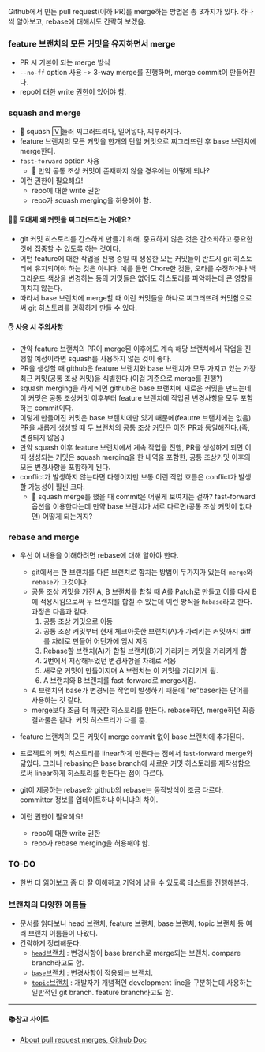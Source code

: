 Github에서 만든 pull request(이하 PR)를 merge하는 방법은 총 3가지가 있다. 하나씩 알아보고, rebase에 대해서도 간략히 보겠음.

### <b>feature 브랜치의 모든 커밋을 유지하면서 merge</b>
- PR 시 기본이 되는 merge 방식
- `--no-ff` option 사용 -> 3-way merge를 진행하며, merge commit이 만들어진다.
- repo에 대한 write 권한이 있어야 함.

### <b>squash and merge</b>
- 📒 squash 🅅눌러 찌그러뜨리다, 밀어넣다, 찌부러지다.
- feature 브랜치의 모든 커밋을 한개의 단일 커밋으로 찌그러뜨린 후 base 브랜치에 merge한다.
- `fast-forward` option 사용
    - 🤔 만약 공통 조상 커밋이 존재하지 않을 경우에는 어떻게 되나?
- 이런 권한이 필요해요!
    - repo에 대한 write 권한
    - repo가 squash merging을 허용해야 함.
#### <b>🤷‍♀️ 도대체 왜 커밋을 찌그러뜨리는 거에요?</b> 
- git 커밋 히스토리를 간소하게 만들기 위해. 중요하지 않은 것은 간소화하고 중요한 것에 집중할 수 있도록 하는 것이다.
- 어떤 feature에 대한 작업을 진행 중일 때 생성한 모든 커밋들이 반드시 git 히스토리에 유지되어야 하는 것은 아니다. 예를 들면 Chore한 것들, 오타를 수정하거나 백그라운드 색상을 변경하는 등의 커밋들은 없어도 히스토리를 파악하는데 큰 영향을 미치지 않는다.
- 따라서 base 브랜치에 merge할 때 이런 커밋들을 하나로 찌그러뜨려 커밋함으로써 git 히스토리를 명확하게 만들 수 있다.
#### <b>✋ 사용 시 주의사항</b> 
- 만약 feature 브랜치의 PR이 merge된 이후에도 계속 해당 브랜치에서 작업을 진행할 예정이라면 squash를 사용하지 않는 것이 좋다.
- PR을 생성할 때 github은 feature 브랜치와 base 브랜치가 모두 가지고 있는 가장 최근 커밋(공통 조상 커밋)을 식별한다.(이걸 기준으로 merge를 진행?)
- squash merging을 하게 되면 github은 base 브랜치에 새로운 커밋을 만드는데 이 커밋은 공통 조상커밋 이후부터 feature 브랜치에 작업된 변경사항을 모두 포함하는 commit이다. 
- 이렇게 만들어진 커밋은 base 브랜치에만 있기 때문에(feautre 브랜치에는 없음) PR을 새롭게 생성할 때 두 브랜치의 공통 조상 커밋은 이전 PR과 동일해진다.(즉, 변경되지 않음.)
- 만약 squash 이후 feature 브랜치에서 계속 작업을 진행, PR을 생성하게 되면 이때 생성되는 커밋은 squash merging을 한 내역을 포함한, 공통 조상커밋 이후의 모든 변경사항을 포함하게 된다.
- conflict가 발생하지 않는다면 다행이지만 보통 이런 작업 흐름은 conflict가 발생할 가능성이 훨씬 크다.
    - 🤔 squash merge를 했을 때 commit은 어떻게 보여지는 걸까? fast-forward 옵션을 이용한다는데 만약 base 브랜치가 서로 다르면(공통 조상 커밋이 없다면) 어떻게 되는거지?
        

### <b>rebase and merge</b>
- 우선 이 내용을 이해하려면 rebase에 대해 알아야 한다.
    - git에서는 한 브랜치를 다른 브랜치로 합치는 방법이 두가지가 있는데 `merge`와 `rebase`가 그것이다.
    - 공통 조상 커밋을 가진 A, B 브랜치를 합칠 때 A를 Patch로 만들고 이를 다시 B에 적용시킴으로써 두 브랜치를 합칠 수 있는데 이런 방식을 `Rebase`라고 한다. 과정은 다음과 같다.
        1. 공통 조상 커밋으로 이동 
        2. 공통 조상 커밋부터 현재 체크아웃한 브랜치(A)가 가리키는 커밋까지 diff를 차례로 만들어 어딘가에 임시 저장
        3. Rebase할 브랜치(A)가 합칠 브랜치(B)가 가리키는 커밋을 가리키게 함
        4. 2번에서 저장해두었던 변경사항을 차례로 적용
        5. 새로운 커밋이 만들어지며 A 브랜치는 이 커밋을 가리키게 됨.
        5. A 브랜치와 B 브랜치를 fast-forward로 merge시킴.
    - A 브랜치의 base가 변경되는 작업이 발생하기 때문에 "re"base라는 단어를 사용하는 것 같다.
    - merge보다 조금 더 깨끗한 히스토리를 만든다. rebase하던, merge하던 최종 결과물은 같다. 커밋 히스토리가 다를 뿐.
    
- feature 브랜치의 모든 커밋이 merge commit 없이 base 브랜치에 추가된다.
- 프로젝트의 커밋 히스토리를 linear하게 만든다는 점에서 fast-forward merge와 닮았다. 그러나 rebasing은 base branch에 새로운 커밋 히스토리를 재작성함으로써 linear하게 히스토리를 만든다는 점이 다르다.
- git이 제공하는 rebase와 github의 rebase는 동작방식이 조금 다르다. committer 정보를 업데이트하냐 아니냐의 차이.
- 이런 권한이 필요해요!
    - repo에 대한 write 권한
    - repo가 rebase merging을 허용해야 함.


### TO-DO
- 한번 더 읽어보고 좀 더 잘 이해하고 기억에 남을 수 있도록 테스트를 진행해본다.



### <b>브랜치의 다양한 이름들</b>
- 문서를 읽다보니 head 브랜치, feature 브랜치, base 브랜치, topic 브랜치 등 여러 브랜치 이름들이 나왔다.
- 간략하게 정리해둔다.
    - [`head`브랜치](https://docs.github.com/en/get-started/quickstart/github-glossary#head-branch) : 변경사항이 base branch로 merge되는 브랜치. compare branch라고도 함.
    - [`base`브랜치](https://docs.github.com/en/get-started/quickstart/github-glossary#base-branch) : 변경사항이 적용되는 브랜치.
    - [`topic`브랜치](https://docs.github.com/en/get-started/quickstart/github-glossary#topic-branch) : 개발자가 개념적인 development line을 구분하는데 사용하는 일반적인 git branch. feature branch라고도 함.


---
#### <b>📚참고 사이트</b>
- [About pull request merges, Github Doc](https://docs.github.com/en/pull-requests/collaborating-with-pull-requests/incorporating-changes-from-a-pull-request/about-pull-request-merges)